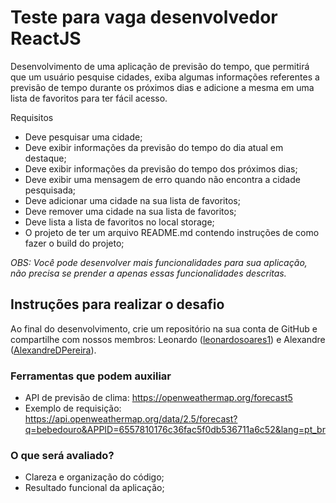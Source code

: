 # Teste para vaga desenvolvedor ReactJS

Desenvolvimento de uma aplicação de previsão do tempo, que permitirá que um usuário pesquise cidades,  exiba algumas informações referentes a previsão de tempo durante os próximos dias e adicione a mesma em uma lista de favoritos para ter fácil acesso.
 
Requisitos
- Deve pesquisar uma cidade;
- Deve exibir informações da previsão do tempo do dia atual em destaque;
- Deve exibir informações da previsão do tempo dos próximos dias;
- Deve exibir uma mensagem de erro quando não encontra a cidade pesquisada;
- Deve adicionar uma cidade na sua lista de favoritos;
- Deve remover uma cidade na sua lista de favoritos;
- Deve lista a lista de favoritos no local storage;
- O projeto de ter um arquivo README.md contendo instruções de como fazer o build do projeto;

*OBS: _Você pode desenvolver mais funcionalidades para sua aplicação, não precisa se prender a apenas essas funcionalidades descritas._*

## Instruções para realizar o desafio
Ao final do desenvolvimento, crie um repositório na sua conta de GitHub e compartilhe com nossos membros: Leonardo ([leonardosoares1](https://github.com/leonardosoares1)) e Alexandre ([AlexandreDPereira](https://github.com/AlexandreDPereira)).


### Ferramentas que podem auxiliar
- API de previsão de clima: https://openweathermap.org/forecast5
- Exemplo de requisição: https://api.openweathermap.org/data/2.5/forecast?q=bebedouro&APPID=6557810176c36fac5f0db536711a6c52&lang=pt_br

### O que será avaliado?
- Clareza e organização do código;
- Resultado funcional da aplicação;
